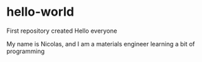 # hello-world
First repository created
Hello everyone

My name is Nicolas, and I am a materials engineer learning a bit of programming
